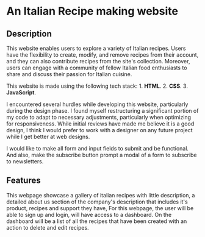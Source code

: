 # An Italian Recipe making website

## Description
This website enables users to explore a variety of Italian recipes. Users have the flexibility to create, modify, and remove recipes from their account, and they can also contribute recipes from the site's collection. Moreover, users can engage with a community of fellow Italian food enthusiasts to share and discuss their passion for Italian cuisine.

This website is made using the following tech stack:
    1. **HTML**.
    2. **CSS**.
    3. **JavaScript**.


I encountered several hurdles while developing this website, particularly during the design phase. I found myself restructuring a significant portion of my code to adapt to necessary adjustments, particularly when optimizing for responsiveness. While initial reviews have made me believe it is a good design, I think I would prefer to work with a designer on any future project while I get better at web designs.

I would like to make all form and input fields to submit and be functional. And also, make the subscribe button prompt a modal of a form to subscribe to newsletters. 

## Features
This webpage showcase a gallery of italian recipes with little description, a detailed about us section of the company's description that includes it's product, recipes and support they have,
For this webpage, the user will be able to sign up and login, will have access to a dashboard. On the dashboard will be a list of all the recipes that have been created with an action to delete and edit recipes.
